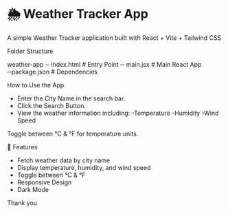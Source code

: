 # 🌦️ Weather Tracker App

A simple Weather Tracker application built with React + Vite + Tailwind CSS

Folder Structure

weather-app
─ index.html       # Entry Point
─ main.jsx        # Main React App
─package.json    # Dependencies

How to Use the App
- Enter the City Name in the search bar.
- Click the Search Button.
- View the weather information including:
     -Temperature
     -Humidity
     -Wind Speed

Toggle between °C & °F for temperature units.

🌟 Features
- Fetch weather data by city name
- Display temperature, humidity, and wind speed
- Toggle between °C & °F
- Responsive Design
- Dark Mode
  
Thank you
